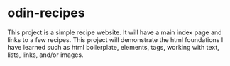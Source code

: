 # odin-recipes
This project is a simple recipe website. It will have a main index page and links to a few recipes. This project will demonstrate the html foundations I have learned such as html boilerplate, elements, tags, working with text, lists, links, and/or images.